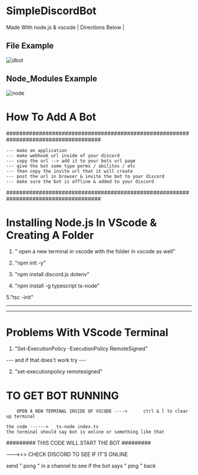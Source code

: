 # SimpleDiscordBot
Made With node.js & vscode  |  Directions Below  |


## File Example ##

![dbot](https://user-images.githubusercontent.com/94527717/142562980-4306f786-8201-460b-b5e2-c4f0d64be0bd.jpg)


## Node_Modules Example ##

![node](https://user-images.githubusercontent.com/94527717/142563019-ebf3a669-c433-4322-bf1b-8fa57457de5a.jpg)



# How To Add A Bot

#####################################################################################

    --- make an application 
    --- make webhook url inside of your discord 
    --- copy the url --> add it to your bots url page 
    --- give the bot some type perms / abilites / etc 
    --- then copy the invite url that it will create
    --- post the url in browser & invite the bot to your discord
    --- make sure the bot is offline & added to your discord 

#####################################################################################   


# Installing Node.js In VScode & Creating A Folder


1. " open a new terminal in vscode with the folder in vscode as well"


2. "npm init -y"


3. "npm install discord.js dotenv"


4. "npm install -g typescript ts-node"


5."tsc -init"

------------------------------------------------------------------------------------
------------------------------------------------------------------------------------

# Problems With VScode Terminal


1.  "Set-ExecutionPolicy -ExecutionPolicy RemoteSigned"

--- and if that does't work try ---

2.  "set-executionpolicy remotesigned"


#   TO GET BOT RUNNING  


        OPEN A NEW TERMINAL INSIDE OF VSCODE ---->      ctrl & l to clear up terminal 

    the code ------>   ts-node index.ts
    the terminal should say bot is online or something like that


######### THIS CODE WILL START THE BOT #########

--->>>  CHECK DISCORD TO SEE IF IT'S ONLINE 

send " pong " in a channel to see if the bot says " ping " back 
